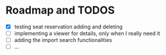 # Roadmap and TODOS

-   [x] testing seat reservation adding and deleting
-   [ ] implementing a viewer for details, only when I really need it
-   [ ] adding the import search functionalities
-   [ ] ...
